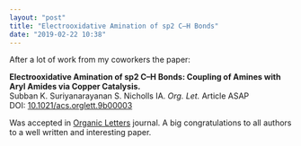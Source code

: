 ```yaml
---
layout: "post"
title: "Electrooxidative Amination of sp2 C–H Bonds"
date: "2019-02-22 10:38"
---
```

After a lot of work from my coworkers the paper:

**Electrooxidative Amination of sp2 C–H Bonds: Coupling of Amines with Aryl Amides via Copper Catalysis.**  
Subban K. Suriyanarayanan S. Nicholls IA. _Org. Let._ Article ASAP  
DOI: [10.1021/acs.orglett.9b00003](https://dx.doi.org/10.1021/acs.orglett.9b00003)

Was accepted in [Organic Letters](https://pubs.acs.org/journal/orlef7) journal. A big congratulations to all authors to a well written and interesting paper.
